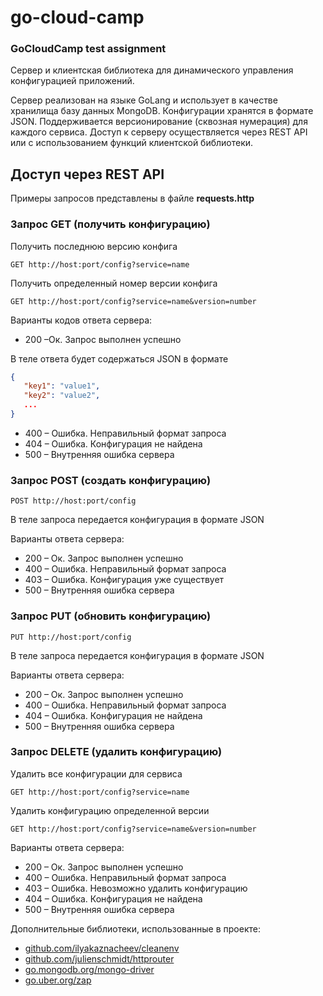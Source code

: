 # go-cloud-camp

### GoCloudCamp test assignment

Сервер и клиентская библиотека для динамического управления конфигурацией приложений.

Сервер реализован на языке GoLang и использует в качестве хранилища базу данных MongoDB. Конфигурации хранятся в формате JSON. Поддерживается версионирование (сквозная нумерация) для каждого сервиса. Доступ к серверу осуществляется через REST API или с использованием функций клиентской библиотеки.

## Доступ через REST API

Примеры запросов представлены в файле **requests.http**

### Запрос GET (получить конфигурацию)

Получить последнюю версию конфига

```
GET http://host:port/config?service=name
```

Получить определенный номер версии конфига

```
GET http://host:port/config?service=name&version=number
```

Варианты кодов ответа сервера:

- 200 –Ок. Запрос выполнен успешно

В теле ответа будет содержаться JSON в формате

```json
{
   "key1": "value1",
   "key2": "value2",
   ...
}
```

- 400 – Ошибка. Неправильный формат запроса
- 404 – Ошибка. Конфигурация не найдена
- 500 – Внутренняя ошибка сервера

### Запрос POST (создать конфигурацию)

```
POST http://host:port/config
```

В теле запроса передается конфигурация в формате JSON

Варианты ответа сервера:

- 200 – Ок. Запрос выполнен успешно
- 400 – Ошибка. Неправильный формат запроса
- 403 – Ошибка. Конфигурация уже существует
- 500 – Внутренняя ошибка сервера

### Запрос PUT (обновить конфигурацию)

```
PUT http://host:port/config
```

В теле запроса передается конфигурация в формате JSON

Варианты ответа сервера:

- 200 – Ок. Запрос выполнен успешно
- 400 – Ошибка. Неправильный формат запроса
- 404 – Ошибка. Конфигурация не найдена
- 500 – Внутренняя ошибка сервера

### Запрос DELETE (удалить конфигурацию)

Удалить все конфигурации для сервиса

```
GET http://host:port/config?service=name
```

Удалить конфигурацию определенной версии

```
GET http://host:port/config?service=name&version=number
```

Варианты ответа сервера:

- 200 – Ок. Запрос выполнен успешно
- 400 – Ошибка. Неправильный формат запроса
- 403 – Ошибка. Невозможно удалить конфигурацию
- 404 – Ошибка. Конфигурация не найдена
- 500 – Внутренняя ошибка сервера

Дополнительные библиотеки, использованные в проекте:

- [github.com/ilyakaznacheev/cleanenv](github.com/ilyakaznacheev/cleanenv)
- [github.com/julienschmidt/httprouter](github.com/julienschmidt/httprouter)
- [go.mongodb.org/mongo-driver](go.mongodb.org/mongo-driver)
- [go.uber.org/zap](go.uber.org/zap)
